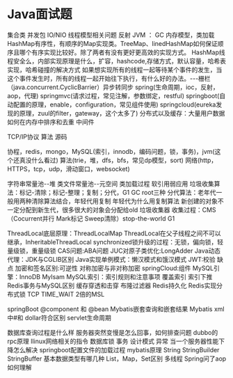 # Java面试题

集合类
并发包
IO/NIO  线程模型相关问题
反射
JVM ： GC 内存模型，类加载
HashMap有序性，有顺序的Map实现类。TreeMap、linedHashMap如何保证顺序且哪个有序实现比较好。除了两者有没有更好更高效的实现方式。
HashMap线程安全么，内部实现原理是什么，扩容，hashcode,存储方式，默认容量，哈希表实现，哈希碰撞的解决方式
如果想实现所有的线程一起等待某个事件的发生，当这个事件发生时，所有的线程一起开始往下执行，有什么好的办法。---栅栏（java.concurrent.CyclicBarrier）异步转同步
spring(生命周期，ioc，反射，aop，代理)
springmvc(请求过程，常见注解，参数绑定，restful)
springboot(自动配置的原理，enable，configuration，常见组件使用)
springcloud(eureka发现的原理，zuul的filter，gateway，这个太多了)
分布式以及缓存：大量用户数据如何在内存中排序和去重
中间件

TCP/IP协议
算法
源码

协程，redis，mongo，MySQL(索引，innodb，编码问题，锁，事务)，jvm(这个还真没什么看过)
算法(trie，堆，dfs，bfs，常见dp模型，sort)
网络(http，HTTPS，tcp，udp，滑动窗口，websocket)

字符串常量池--堆  类文件常量池--元空间
类加载过程
软引用弱应用
垃圾收集算法：标记-清除；标记-整理；复制；分代，G1
GC root三种
分代算法：老年代一般用两种清除算法结合，年轻代用复制
年轻代为什么用复制算法
新创建的对象不一定分配到新生代，很多很大的对象会分配给old
垃圾收集器 收集过程：CMS（Cocurrent并行 Mark标记 Sweep清除）stop-the-world  G1

ThreadLocal底层原理：ThreadLocalMap
ThreadLocal在父子线程之间不可以继承，InheritableThreadLocal
synchronized锁升级的过程：无锁，偏向锁，轻量级锁，重量级锁
CAS问题:ABA问题   JUC对原子类优化:LongAdder
Java动态代理：JDK与CGLIB区别
Java实现单例模式：懒汉模式和饿汉模式
JWT:校验   缺点
加密和签名区别:可逆性
对称加密与非对称加密
springCloud:组件
MySQL引擎：InnoDB MyIsam
MySQL索引：索引规则和注意事项
覆盖索引 索引下推
Redis事务与MySQL区别
缓存穿透和击穿
布隆过滤器
Redis持久化
Redis实现分布式锁
TCP TIME_WAIT  2倍的MSL

springBoot @component 和 @bean
Mybatis嵌套查询和嵌套结果
Mybatis xml 中#和 dollar符合区别
servlet生命周期

数据库查询过程是什么样
服务器突然变慢是怎么回事，如何排查问题
dubbo的rpc原理
llinux网络相关的指令
数据库锁
事务
设计模式
异常
当一个服务器性能下降怎么解决
springboot配置文件的加载过程
mybatis原理
String StringBuilder StringBuffer
基本数据类型有哪几种
List，Map，Set区别
多线程
Spring问了aop如何理解
